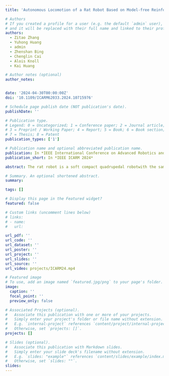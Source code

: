```yaml
---
title: 'Autonomous Locomotion of a Rat Robot Based on Model-free Reinforcement Learning'

# Authors
# If you created a profile for a user (e.g. the default `admin` user), write the username (folder name) here
# and it will be replaced with their full name and linked to their profile.
authors:
  - Zitao Zhang
  - Yuhong Huang
  - admin
  - Zhenshan Bing
  - Chenglin Cai
  - Alois Knoll
  - Kai Huang

# Author notes (optional)
author_notes:


date: '2024-04-30T00:00:00Z'
doi: '10.1109/ICARM62033.2024.10715976'

# Schedule page publish date (NOT publication's date).
publishDate: ''

# Publication type.
# Legend: 0 = Uncategorized; 1 = Conference paper; 2 = Journal article;
# 3 = Preprint / Working Paper; 4 = Report; 5 = Book; 6 = Book section;
# 7 = Thesis; 8 = Patent
publication_types: ['1']

# Publication name and optional abbreviated publication name.
publication: In *IEEE International Conference on Advanced Robotics and Mechatronics 2024*
publication_short: In *IEEE ICARM 2024*

abstract: The rat robot is a soft compact quadrupedal robotwith the same size as real rats. It is difficult for such robots to learn effective motions on complex terrain owing to their underactuated nature and limited sensors. This paper proposes a novel approach for the rat robot to learn adaptive motion on rugged terrain based on reinforcement learning. The training architecture is designed for the rat robot’s nonlinear control structure. In order to improve perceptual efficiency, we gather and compress perception information based on sensor data observations in time slices during robot walking. Our proposed method demonstrates excellent exploration of complex effector space and nonlinear dynamics of the rat robot to adapt to challenging terrain. We evaluate the efficacy of our approach on a varied set of scenarios, which include various obstacles and terrain undulations and physical validation is performed. Our results show that our approach effectively achieves efficient motions on complex terrains designed for small-sized robots and outperforms other benchmark algorithms.

# Summary. An optional shortened abstract.
summary: 

tags: []

# Display this page in the Featured widget?
featured: false

# Custom links (uncomment lines below)
# links:
# - name: 
#   url: 

url_pdf: ''
url_code: ''
url_dataset: ''
url_poster: ''
url_project: ''
url_slides: ''
url_source: ''
url_video: projects/ICARM24.mp4

# Featured image
# To use, add an image named `featured.jpg/png` to your page's folder.
image:
  caption: ''
  focal_point: ''
  preview_only: false

# Associated Projects (optional).
#   Associate this publication with one or more of your projects.
#   Simply enter your project's folder or file name without extension.
#   E.g. `internal-project` references `content/project/internal-project/index.md`.
#   Otherwise, set `projects: []`.
projects: []

# Slides (optional).
#   Associate this publication with Markdown slides.
#   Simply enter your slide deck's filename without extension.
#   E.g. `slides: "example"` references `content/slides/example/index.md`.
#   Otherwise, set `slides: ""`.
slides: 
---
```

